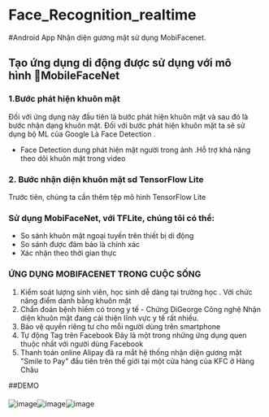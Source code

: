 # Face_Recognition_realtime
#Android App Nhận diện gương mặt sử dụng MobiFacenet.
## Tạo ứng dụng di động được sử dụng với mô hình MobileFaceNet
### 1.Bước phát hiện khuôn mặt
Đối với ứng dụng này đầu tiên là bước phát hiện khuôn mặt và sau đó là bước nhận dạng khuôn mặt. Đối với bước phát hiện khuôn mặt ta sẽ sử dụng bộ ML của Google
Là Face Detection .
* Face Detection dung phát hiện mặt người trong ảnh .Hỗ trợ khả năng theo dõi khuôn mặt trong video
### 2. Bước nhận diện khuôn mặt sd TensorFlow Lite
Trước tiên, chúng ta cần thêm tệp mô hình TensorFlow Lite 
### Sử dụng MobiFaceNet, với TFLite, chúng tôi có thể:
- So sánh khuôn mặt ngoại tuyến trên thiết bị di động
- So sánh được đảm bảo là chính xác
- Xác nhận theo thời gian thực
### ỨNG DỤNG MOBIFACENET TRONG CUỘC SỐNG
1. Kiểm soát lượng sinh viên, học sinh dễ dàng tại trường học . Với chức năng điểm danh bằng khuôn mặt
2. Chẩn đoán bệnh hiếm có trong y tế - Chứng DiGeorge Công 
nghệ Nhận diện khuôn mặt đang cải thiện lĩnh vực y tế rất nhiều. 
4. Bảo vệ quyền riêng tư cho mỗi người dùng trên smartphone
5. Tự động Tag trên Facebook Đây là một trong những ứng dụng quen thuộc nhất với người dùng Facebook 
6. Thanh toán online Alipay đã ra mắt hệ thống nhận diện gương mặt "Smile to Pay" đầu tiên trên thế giới tại một cửa hàng của KFC ở Hàng Châu

##DEMO
####
![image](https://user-images.githubusercontent.com/73639297/154470252-8e526dd2-ecc5-478d-b2f0-11e86ca52759.png)![image](https://user-images.githubusercontent.com/73639297/154470592-3fd67929-0c38-48da-b39d-9ab50da1783e.png)![image](https://user-images.githubusercontent.com/73639297/154470446-95fe9925-2c1e-47bc-a6d3-0ea2bce68953.png)

